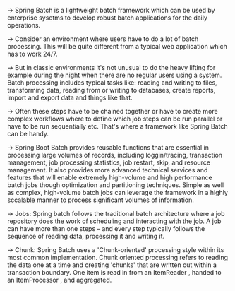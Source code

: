 -> Spring Batch is a lightweight batch framework which can be used by enterprise sysetms to develop robust batch applications for the daily operations. 

-> Consider an environment where users have to do a lot of batch processing. This will be quite different from a typical web application which has to work 24/7.

-> But in classic environments it's not unusual to do the heavy lifting for example during the night when there are no regular users using a system. Batch processing includes typical tasks like: reading and writing to files, transforming data, reading from or writing to databases, create reports, import and export data and things like that.

-> Often these steps have to be chained together or have to create more complex workflows where to define which job steps can be run parallel or have to be run sequentially etc. That's where a framework like Spring Batch can be handy.

-> Spring Boot Batch provides reusable functions that are essential in processing large volumes of records, including loggin/tracing, transaction management, job processing statistics, job restart, skip, and resource management. It also provides more advanced technical services and features that will enable extremely high-volume and high performance batch jobs though optimization and partitioning techniques. Simple as well as complex, high-volume batch jobs can leverage the framework in a highly sccalable manner to process significant volumes of information.


-> Jobs: Spring batch follows the traditional batch architecture where a job repository does the work of scheduling and interacting with the job. A job can have more than one steps – and every step typically follows the sequence of reading data, processing it and writing it.

-> Chunk: Spring Batch uses a 'Chunk-oriented' processing style within its most common implementation. Chunk oriented processing refers to reading the data one at a time and creating 'chunks' that are written out within a transaction boundary. One item is read in from an ItemReader , handed to an ItemProcessor , and aggregated.
